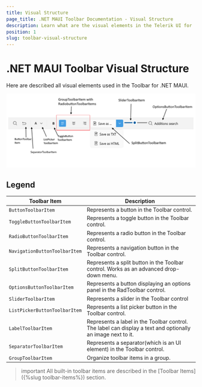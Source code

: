 ```yaml
---
title: Visual Structure
page_title: .NET MAUI Toolbar Documentation - Visual Structure
description: Learn what are the visual elements in the Telerik UI for .NET MAUI Toolbar control.
position: 1
slug: toolbar-visual-structure
---
```


# .NET MAUI Toolbar Visual Structure

Here are described all visual elements used in the Toolbar for .NET MAUI.

![.NET MAUI Toolbar Visual Structure](images/toolbar-visual-structure.png "Visual elements of Toolbar")

## Legend

| Toolbar Item | Description |
| ------------ | ------- |
| `ButtonToolbarItem` | Represents a button in the Toolbar control. |
| `ToggleButtonToolbarItem` | Represents a toggle button in the Toolbar control. |
| `RadioButtonToolbarItem` | Represents a radio button in the Toolbar control. |
| `NavigationButtonToolbarItem` | Represents a navigation button in the Toolbar control. |
| `SplitButtonToolbarItem` | Represents a split button in the Toolbar control. Works as an advanced drop-down menu. |
| `OptionsButtonToolbarItem` | Represents a button displaying an options panel in the RadToolbar control. |
| `SliderToolbarItem` | Represents a slider in the Toolbar control |
| `ListPickerButtonToolbarItem` | Represents a list picker button in the Toolbar control. |
| `LabelToolbarItem` | Represents a label in the Toolbar control. The label can display a text and optionally an image next to it. |
| `SeparatorToolbarItem` | Represents a separator(which is an UI element) in the Toolbar control. |
| `GroupToolbarItem` | Organize toolbar items in a group. |

>important All built-in toolbar items are described in the [Toolbar Items]({%slug toolbar-items%}) section.